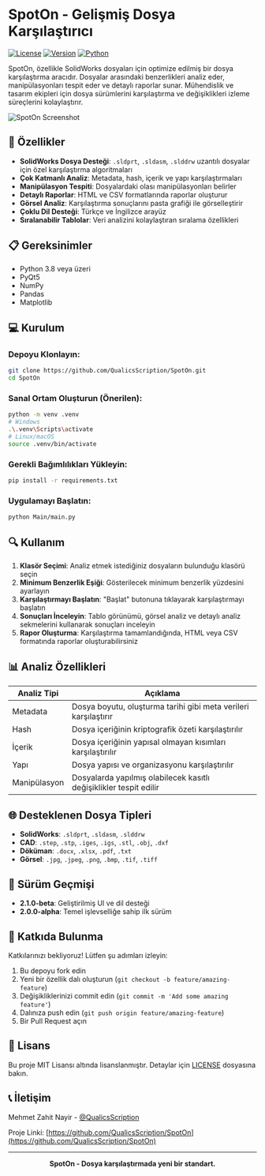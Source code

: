 # SpotOn - Gelişmiş Dosya Karşılaştırıcı

[![License](https://img.shields.io/badge/license-MIT-blue.svg)](LICENSE)
[![Version](https://img.shields.io/badge/version-2.1.0--beta-orange.svg)](https://github.com/QualicsScription/SpotOn/releases)
[![Python](https://img.shields.io/badge/python-3.8%2B-brightgreen.svg)](https://www.python.org/downloads/)

SpotOn, özellikle SolidWorks dosyaları için optimize edilmiş bir dosya karşılaştırma aracıdır. Dosyalar arasındaki benzerlikleri analiz eder, manipülasyonları tespit eder ve detaylı raporlar sunar. Mühendislik ve tasarım ekipleri için dosya sürümlerini karşılaştırma ve değişiklikleri izleme süreçlerini kolaylaştırır.

![SpotOn Screenshot](https://via.placeholder.com/800x450.png?text=SpotOn+Screenshot)

## 🚀 Özellikler

- **SolidWorks Dosya Desteği**: `.sldprt`, `.sldasm`, `.slddrw` uzantılı dosyalar için özel karşılaştırma algoritmaları
- **Çok Katmanlı Analiz**: Metadata, hash, içerik ve yapı karşılaştırmaları
- **Manipülasyon Tespiti**: Dosyalardaki olası manipülasyonları belirler
- **Detaylı Raporlar**: HTML ve CSV formatlarında raporlar oluşturur
- **Görsel Analiz**: Karşılaştırma sonuçlarını pasta grafiği ile görselleştirir
- **Çoklu Dil Desteği**: Türkçe ve İngilizce arayüz
- **Sıralanabilir Tablolar**: Veri analizini kolaylaştıran sıralama özellikleri

## 📋 Gereksinimler

- Python 3.8 veya üzeri
- PyQt5
- NumPy
- Pandas
- Matplotlib

## 💻 Kurulum

### Depoyu Klonlayın:

```bash
git clone https://github.com/QualicsScription/SpotOn.git
cd SpotOn
```

### Sanal Ortam Oluşturun (Önerilen):

```bash
python -m venv .venv
# Windows
.\.venv\Scripts\activate
# Linux/macOS
source .venv/bin/activate
```

### Gerekli Bağımlılıkları Yükleyin:

```bash
pip install -r requirements.txt
```

### Uygulamayı Başlatın:

```bash
python Main/main.py
```

## 🔍 Kullanım

1. **Klasör Seçimi**: Analiz etmek istediğiniz dosyaların bulunduğu klasörü seçin
2. **Minimum Benzerlik Eşiği**: Gösterilecek minimum benzerlik yüzdesini ayarlayın
3. **Karşılaştırmayı Başlatın**: "Başlat" butonuna tıklayarak karşılaştırmayı başlatın
4. **Sonuçları İnceleyin**: Tablo görünümü, görsel analiz ve detaylı analiz sekmelerini kullanarak sonuçları inceleyin
5. **Rapor Oluşturma**: Karşılaştırma tamamlandığında, HTML veya CSV formatında raporlar oluşturabilirsiniz

## 📊 Analiz Özellikleri

| Analiz Tipi | Açıklama |
|-------------|----------|
| Metadata | Dosya boyutu, oluşturma tarihi gibi meta verileri karşılaştırır |
| Hash | Dosya içeriğinin kriptografik özeti karşılaştırılır |
| İçerik | Dosya içeriğinin yapısal olmayan kısımları karşılaştırılır |
| Yapı | Dosya yapısı ve organizasyonu karşılaştırılır |
| Manipülasyon | Dosyalarda yapılmış olabilecek kasıtlı değişiklikler tespit edilir |

## 🌐 Desteklenen Dosya Tipleri

- **SolidWorks**: `.sldprt`, `.sldasm`, `.slddrw`
- **CAD**: `.step`, `.stp`, `.iges`, `.igs`, `.stl`, `.obj`, `.dxf`
- **Döküman**: `.docx`, `.xlsx`, `.pdf`, `.txt`
- **Görsel**: `.jpg`, `.jpeg`, `.png`, `.bmp`, `.tif`, `.tiff`

## 🔄 Sürüm Geçmişi

- **2.1.0-beta**: Geliştirilmiş UI ve dil desteği
- **2.0.0-alpha**: Temel işlevselliğe sahip ilk sürüm

## 🤝 Katkıda Bulunma

Katkılarınızı bekliyoruz! Lütfen şu adımları izleyin:

1. Bu depoyu fork edin
2. Yeni bir özellik dalı oluşturun (`git checkout -b feature/amazing-feature`)
3. Değişikliklerinizi commit edin (`git commit -m 'Add some amazing feature'`)
4. Dalınıza push edin (`git push origin feature/amazing-feature`)
5. Bir Pull Request açın

## 📜 Lisans

Bu proje MIT Lisansı altında lisanslanmıştır. Detaylar için [LICENSE](LICENSE) dosyasına bakın.

## 📞 İletişim

Mehmet Zahit Nayir - [@QualicsScription](https://github.com/QualicsScription)

Proje Linki: [https://github.com/QualicsScription/SpotOn](https://github.com/QualicsScription/SpotOn)

---

<p align="center">
  <b>SpotOn - Dosya karşılaştırmada yeni bir standart.</b>
</p>
